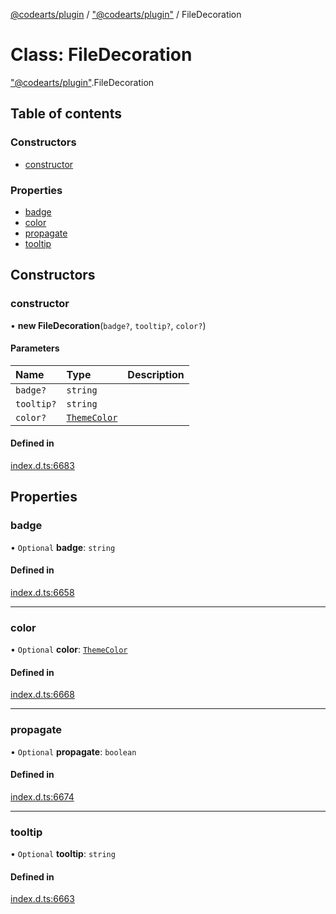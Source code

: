 [@codearts/plugin](../README.md) / ["@codearts/plugin"](../modules/_codearts_plugin_.md) / FileDecoration

# Class: FileDecoration

["@codearts/plugin"](../modules/_codearts_plugin_.md).FileDecoration

## Table of contents

### Constructors

- [constructor](codearts_plugin_.FileDecoration.md#constructor)

### Properties

- [badge](codearts_plugin_.FileDecoration.md#badge)
- [color](codearts_plugin_.FileDecoration.md#color)
- [propagate](codearts_plugin_.FileDecoration.md#propagate)
- [tooltip](codearts_plugin_.FileDecoration.md#tooltip)

## Constructors

### constructor

• **new FileDecoration**(`badge?`, `tooltip?`, `color?`)

#### Parameters

| Name | Type | Description |
| :------ | :------ | :------ |
| `badge?` | `string` |  |
| `tooltip?` | `string` |  |
| `color?` | [`ThemeColor`](codearts_plugin_.ThemeColor.md) |  |

#### Defined in

[index.d.ts:6683](https://github.com/huaweicloud/cloudide-plugin-api/blob/3b0eee8/index.d.ts#L6683)

## Properties

### badge

• `Optional` **badge**: `string`

#### Defined in

[index.d.ts:6658](https://github.com/huaweicloud/cloudide-plugin-api/blob/3b0eee8/index.d.ts#L6658)

___

### color

• `Optional` **color**: [`ThemeColor`](codearts_plugin_.ThemeColor.md)

#### Defined in

[index.d.ts:6668](https://github.com/huaweicloud/cloudide-plugin-api/blob/3b0eee8/index.d.ts#L6668)

___

### propagate

• `Optional` **propagate**: `boolean`

#### Defined in

[index.d.ts:6674](https://github.com/huaweicloud/cloudide-plugin-api/blob/3b0eee8/index.d.ts#L6674)

___

### tooltip

• `Optional` **tooltip**: `string`

#### Defined in

[index.d.ts:6663](https://github.com/huaweicloud/cloudide-plugin-api/blob/3b0eee8/index.d.ts#L6663)
